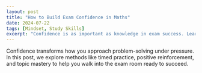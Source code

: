 ```yaml
---
layout: post
title: "How to Build Exam Confidence in Maths"
date: 2024-07-22
tags: [Mindset, Study Skills]
excerpt: "Confidence is as important as knowledge in exam success. Learn how to build both."
---
```


Confidence transforms how you approach problem-solving under pressure. In this post, we explore methods like timed practice, positive reinforcement, and topic mastery to help you walk into the exam room ready to succeed.
